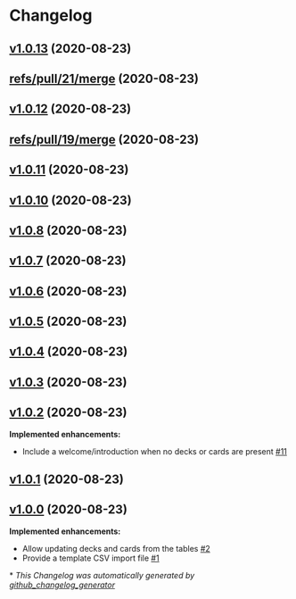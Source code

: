 # Changelog

## [v1.0.13](https://github.com/owenr88/deck-prototyper/tree/v1.0.13) (2020-08-23)

## [refs/pull/21/merge](https://github.com/owenr88/deck-prototyper/tree/refs/pull/21/merge) (2020-08-23)

## [v1.0.12](https://github.com/owenr88/deck-prototyper/tree/v1.0.12) (2020-08-23)

## [refs/pull/19/merge](https://github.com/owenr88/deck-prototyper/tree/refs/pull/19/merge) (2020-08-23)

## [v1.0.11](https://github.com/owenr88/deck-prototyper/tree/v1.0.11) (2020-08-23)

## [v1.0.10](https://github.com/owenr88/deck-prototyper/tree/v1.0.10) (2020-08-23)

## [v1.0.8](https://github.com/owenr88/deck-prototyper/tree/v1.0.8) (2020-08-23)

## [v1.0.7](https://github.com/owenr88/deck-prototyper/tree/v1.0.7) (2020-08-23)

## [v1.0.6](https://github.com/owenr88/deck-prototyper/tree/v1.0.6) (2020-08-23)

## [v1.0.5](https://github.com/owenr88/deck-prototyper/tree/v1.0.5) (2020-08-23)

## [v1.0.4](https://github.com/owenr88/deck-prototyper/tree/v1.0.4) (2020-08-23)

## [v1.0.3](https://github.com/owenr88/deck-prototyper/tree/v1.0.3) (2020-08-23)

## [v1.0.2](https://github.com/owenr88/deck-prototyper/tree/v1.0.2) (2020-08-23)

**Implemented enhancements:**

- Include a welcome/introduction when no decks or cards are present [\#11](https://github.com/owenr88/deck-prototyper/issues/11)

## [v1.0.1](https://github.com/owenr88/deck-prototyper/tree/v1.0.1) (2020-08-23)

## [v1.0.0](https://github.com/owenr88/deck-prototyper/tree/v1.0.0) (2020-08-23)

**Implemented enhancements:**

- Allow updating decks and cards from the tables [\#2](https://github.com/owenr88/deck-prototyper/issues/2)
- Provide a template CSV import file [\#1](https://github.com/owenr88/deck-prototyper/issues/1)



\* *This Changelog was automatically generated by [github_changelog_generator](https://github.com/github-changelog-generator/github-changelog-generator)*

